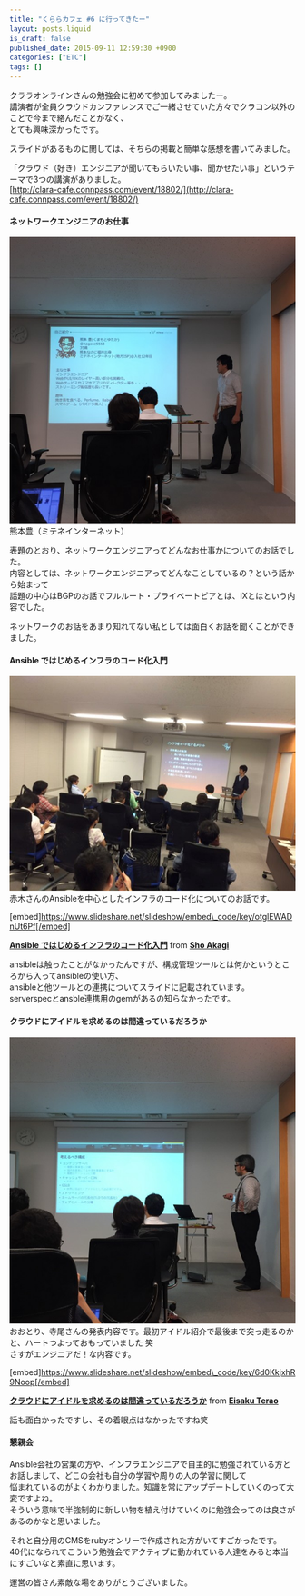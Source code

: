```yaml
---
title: "くららカフェ #6 に行ってきたー"
layout: posts.liquid
is_draft: false
published_date: 2015-09-11 12:59:30 +0900
categories: ["ETC"]
tags: []
---
```


クララオンラインさんの勉強会に初めて参加してみましたー。  
講演者が全員クラウドカンファレンスでご一緒させていた方々でクラコン以外のことで今まで絡んだことがなく、  
とても興味深かったです。

スライドがあるものに関しては、そちらの掲載と簡単な感想を書いてみました。

「クラウド（好き）エンジニアが聞いてもらいたい事、聞かせたい事」というテーマで3つの講演がありました。  
[http://clara-cafe.connpass.com/event/18802/](http://clara-cafe.connpass.com/event/18802/)

#### ネットワークエンジニアのお仕事
 <img class="in_article" src="/public/images/2017/09/b3d9e-0xijcovdujxsl502r.jpg">熊本豊（ミテネインターネット）

表題のとおり、ネットワークエンジニアってどんなお仕事かについてのお話でした。  
内容としては、ネットワークエンジニアってどんなことしているの？という話から始まって  
話題の中心はBGPのお話でフルルート・プライベートピアとは、IXとはという内容でした。

ネットワークのお話をあまり知れてない私としては面白くお話を聞くことができました。

#### Ansible ではじめるインフラのコード化入門
 <img class="in_article" src="/public/images/2017/09/b9f80-06n3h3xs7z973zsgh.jpg">赤木さんのAnsibleを中心としたインフラのコード化についてのお話です。

[embed]https://www.slideshare.net/slideshow/embed\_code/key/otglEWADnUt6Pf[/embed]

[**Ansible ではじめるインフラのコード化入門**](//www.slideshare.net/akagisho/ansible-52618704 "Ansible ではじめるインフラのコード化入門") from [**Sho Akagi**](//www.slideshare.net/akagisho)

ansibleは触ったことがなかったんですが、構成管理ツールとは何かというところから入ってansibleの使い方、  
ansibleと他ツールとの連携についてスライドに記載されています。  
serverspecとansble連携用のgemがあるの知らなかったです。

#### クラウドにアイドルを求めるのは間違っているだろうか
 <img class="in_article" src="/public/images/2017/09/be5ef-0jwwynrhc4spvzo4h.jpg">おおとり、寺尾さんの発表内容です。最初アイドル紹介で最後まで突っ走るのかと、ハートつよっておもっていました 笑  
さすがエンジニアだ！な内容です。

[embed]https://www.slideshare.net/slideshow/embed\_code/key/6d0KkjxhR9Noop[/embed]

[**クラウドにアイドルを求めるのは間違っているだろうか**](//www.slideshare.net/eisakuterao/ss-52630806 "クラウドにアイドルを求めるのは間違っているだろうか") from [**Eisaku Terao**](//www.slideshare.net/eisakuterao)

話も面白かったですし、その着眼点はなかったですね笑

#### 懇親会
Ansible会社の営業の方や、インフラエンジニアで自主的に勉強されている方とお話しまして、どこの会社も自分の学習や周りの人の学習に関して  
悩まれているのがよくわかりました。知識を常にアップデートしていくのって大変ですよね。  
そういう意味で半強制的に新しい物を植え付けていくのに勉強会ってのは良さがあるのかなと思いました。

それと自分用のCMSをrubyオンリーで作成された方がいてすごかったです。  
40代になられてこういう勉強会でアクティブに動かれている人達をみると本当にすごいなと素直に思います。

運営の皆さん素敵な場をありがとうございました。


